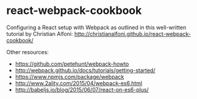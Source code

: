 # react-webpack-cookbook

Configuring a React setup with Webpack as outlined in this well-written tutorial by Christian Alfoni: http://christianalfoni.github.io/react-webpack-cookbook/

Other resources: 
* https://github.com/petehunt/webpack-howto
* http://webpack.github.io/docs/tutorials/getting-started/
* https://www.npmjs.com/package/webpack
* http://www.2ality.com/2015/04/webpack-es6.html
* http://babeljs.io/blog/2015/06/07/react-on-es6-plus/
